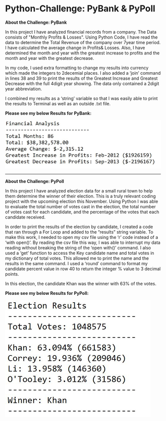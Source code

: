 # Python-Challenge: PyBank &amp; PyPoll

**About the Challenge: PyBank** 

In this project I have analyzed financial records from a company. The Data consists of "Monthly Profits & Losses". Using Python Code, I have read the data to determine the Total Revenue of the company over 7year time period. I have calculated the average change in Profits& Losses. Also, I have determined the month and year with the greatest increase to profits and the month and year with the greatest decrease.

In my code, I used extra formatting to change my results into currency which made the integers to 2decemial places. I also added a ‘join’ command in lines 38 and 39 to print the results of the Greatest Increase and Greatest Decrease with the full 4digit year showing. The data only contained a 2digit year abbreviation. 

I combined my results as a ‘string’ variable so that I was easily able to print the results to Terminal as well as an outside .txt file. 

**Please see my below Results for PyBank:**

![PyBank Results](PyBank/Analysis/PyBankResults.png)

_______________________________________________________________________________________________________________________________________________

**About the Challenge: PyPoll**

In this project I have analyzed election data for a small rural town to help them determine the winner of their election. This is a truly relevant coding project with the upcoming election this November. Using Python I was able to evaluate the total number of votes cast in the election, the total number of votes cast for each candidate, and the percentage of the votes that each candidate received. 

In order to print the results of the election by candidate, I created a code that ran through a For Loop and added to the “results” string variable. To make this work, I needed to open my csv file using the ‘r’ code instead of a ‘with open()’. By reading the csv file this way, I was able to interrupt my data reading without breaking the string of the ‘open with()’ command. I also used a ‘get’ function to access the Key candidate name and total votes in my dictionary of total votes. This allowed me to print the name and the results in the same command. I used a ‘round’ command to format my candidate percent value in row 40 to return the integer % value to 3 decimal points. 

In this election, the candidate Khan was the winner with 63% of the votes. 

**Please see my below Results for PyPoll:**

![PyPoll Results](PyPoll/Analysis/PyPollResults.png)
